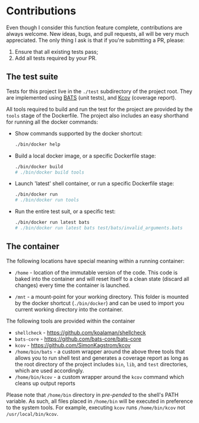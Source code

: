 
# Contributions

Even though I consider this function feature complete, contributions are always welcome. New ideas, bugs, and pull requests, all will be very much appreciated. The only thing I ask is that if you're submitting a PR, please:

1. Ensure that all existing tests pass;
2. Add all tests required by your PR.


## The test suite

Tests for this project live in the `./test` subdirectory of the project root. They are implemented using [BATS](https://github.com/bats-core/bats-core) (unit tests), and [Kcov](https://github.com/SimonKagstrom/kcov) (coverage report).

All tools required to build and run the test for the project are provided by the `tools` stage of the Dockerfile. The project also includes an easy shorthand for running all the docker commands:

- Show commands supported by the docker shortcut:

  ``` bash
  ./bin/docker help
  ```

- Build a local docker image, or a specific Dockerfile stage:

  ``` bash
  ./bin/docker build
  # ./bin/docker build tools
  ```

- Launch 'latest' shell container, or run a specific Dockerfile stage:

  ``` bash
  ./bin/docker run
  # ./bin/docker run tools
  ```

- Run the entire test suit, or a specific test:

  ``` bash
  ./bin/docker run latest bats
  # ./bin/docker run latest bats test/bats/invalid_arguments.bats
  ```


## The container

The following locations have special meaning within a running container:

  - `/home` - location of the immutable version of the code. This code is baked into the container and will reset itself to a clean state (discard all changes) every time the container is launched.

  - `/mnt` - a mount-point for your working directory. This folder is mounted by the docker shortcut (`./bin/docker`) and can be used to import you current working directory into the container.

The following tools are provided within the container

  - `shellcheck` - https://github.com/koalaman/shellcheck
  - `bats-core` - https://github.com/bats-core/bats-core
  - `kcov` - https://github.com/SimonKagstrom/kcov
  - `/home/bin/bats` - a custom wrapper around the above three tools that allows you to run shell test and generates a coverage report as long as the root directory of the project includes `bin`, `lib`, and `test` directories, which are used accordingly.
  - `/home/bin/kcov` - a custom wrapper around the `kcov` command which cleans up output reports

Please note that `/home/bin` directory in _pre-pended_ to the shell's PATH variable. As such, all files placed in `/home/bin` will be executed in preference to the system tools. For example, executing `kcov` runs `/home/bin/kcov` not `/usr/local/bin/kcov`.
